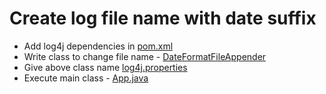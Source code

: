 # Create log file name with date suffix
* Add log4j dependencies in [pom.xml](pom.xml)
* Write class to change file name - [DateFormatFileAppender](src/main/java/com/java/DateFormatFileAppender.java)
* Give above class name [log4j.properties](src/main/resources/log4j.properties)
* Execute main class - [App.java](src/main/java/com/java/App.java)